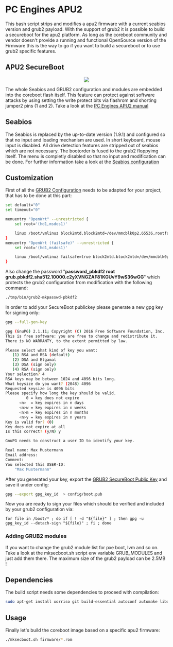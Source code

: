 # PC Engines APU2

This bash script strips and modifies a apu2 firmware with a current seabios version and grub2 payload.
With the support of grub2 it is possible to build a secureboot for the apu2 platform.
As long as the coreboot community and vendor doesn't provide a running and functional OpenSource version of
the Firmware this is the way to go if you want to build  a secureboot or to use grub2 specific features.

## APU2 SecureBoot

<p align="center">
  <img src="https://raw.githubusercontent.com/9elements/apu2-grub2-support/master/doc/overview.png" />
</p>

The whole Seabios and GRUB2 configuration and modules are embedded into the coreboot flash itself. This feature can protect against software attacks by using setting the write protect bits via flashrom and shorting jumper2 pins (1 and 2). Take a look at the [PC Engines APU2 manual](http://pcengines.ch/pdf/apu2.pdf)

## Seabios

The Seabios is replaced by the up-to-date version (1.9.1) and configured so that no input and loading mechanism are used. In short keyboard, mouse input is disabled. All drive detection features are stripped out of seabios which are not necessary. The bootorder is fused to the grub2 floppyimg itself. The menu is completly disabled so that no input and modification can be done. For further information take a look at the [Seabios configuration](https://github.com/9elements/apu2-grub2-support/blob/master/config/seabios.cfg)

## Customization

First of all the [GRUB2 Configuration](https://github.com/9elements/apu2-grub2-support/blob/master/config/grub.cfg) needs to be adapted for your project, that has to be done at this part:

```bash
set default="0"
set timeout="0"

menuentry "OpenWrt" --unrestricted {
	set root='(hd1,msdos1)'

	linux /boot/vmlinuz block2mtd.block2mtd=/dev/mmcblk0p2,65536,rootfs,5 root=/dev/mtdblock0 rootfstype=squashfs rootwait console=tty0 console=ttyS0,115200n8 noinitrd
}
menuentry "OpenWrt (failsafe)" --unrestricted {
	set root='(hd1,msdos1)'

	linux /boot/vmlinuz failsafe=true block2mtd.block2mtd=/dev/mmcblk0p2,65536,rootfs,5 root=/dev/mtdblock0 rootfstype=squashfs rootwait console=tty0 console=ttyS0,115200n8 noinitrd
}
```

Also change the password "__password_pbkdf2 root grub.pbkdf2.sha512.10000.c2yXVNGZAF81KGUvY9wS36wGG__" which protects the grub2 configuration from modification with the following command:

```bash
./tmp/bin/grub2-mkpasswd-pbkdf2
```

In order to add your SecureBoot publickey please generate a new gpg key for signing only:

```bash
gpg --full-gen-key

gpg (GnuPG) 2.1.11; Copyright (C) 2016 Free Software Foundation, Inc.
This is free software: you are free to change and redistribute it.
There is NO WARRANTY, to the extent permitted by law.

Please select what kind of key you want:
   (1) RSA and RSA (default)
   (2) DSA and Elgamal
   (3) DSA (sign only)
   (4) RSA (sign only)
Your selection? 4
RSA keys may be between 1024 and 4096 bits long.
What keysize do you want? (2048) 4096
Requested keysize is 4096 bits
Please specify how long the key should be valid.
         0 = key does not expire
      <n>  = key expires in n days
      <n>w = key expires in n weeks
      <n>m = key expires in n months
      <n>y = key expires in n years
Key is valid for? (0)
Key does not expire at all
Is this correct? (y/N) y

GnuPG needs to construct a user ID to identify your key.

Real name: Max Mustermann
Email address:
Comment:
You selected this USER-ID:
    "Max Mustermann"
```

After you generated your key, export the [GRUB2 SecureBoot Public Key](https://github.com/9elements/apu2-grub2-support/blob/master/config/boot.pub) and save it under config:

```bash
gpg --export gpg_key_id  > config/boot.pub
```

Now you are ready to sign your files which should be verified and included by your grub2 configuration via:

```
for file in /boot/* ; do if [ ! -d "${file}" ] ; then gpg -u gpg_key_id --detach-sign "${file}" ; fi ; done
```

### Adding GRUB2 modules

If you want to change the grub2 module list for pxe boot, lvm and so on. Take a look at the mksecboot.sh script env variable GRUB_MODULES and just add them there. The maximum size of the grub2 payload can be 2.5MB !

## Dependencies

The build script needs some dependencies to proceed with compilation:

```bash
sudo apt-get install xorriso git build-essential autoconf automake libdevmapper-dev liblzma-dev
```

## Usage

Finally let's build the coreboot image based on a specific apu2 firmware:

```bash
./mksecboot.sh firmware/*.rom
```
